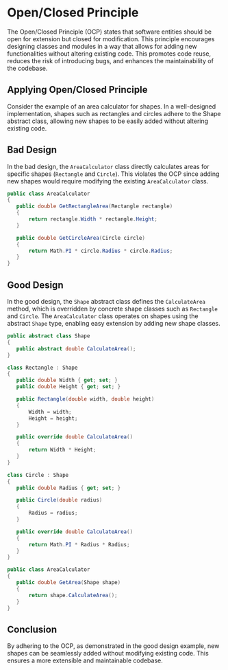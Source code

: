 # Open/Closed Principle

The Open/Closed Principle (OCP) states that software entities should be open for extension but closed for modification. This principle encourages designing classes and modules in a way that allows for adding new functionalities without altering existing code. This promotes code reuse, reduces the risk of introducing bugs, and enhances the maintainability of the codebase.

## Applying Open/Closed Principle

Consider the example of an area calculator for shapes. In a well-designed implementation, shapes such as rectangles and circles adhere to the Shape abstract class, allowing new shapes to be easily added without altering existing code.

## Bad Design

In the bad design, the `AreaCalculator` class directly calculates areas for specific shapes (`Rectangle` and `Circle`). This violates the OCP since adding new shapes would require modifying the existing `AreaCalculator` class.

 ```C#
public class AreaCalculator
{
    public double GetRectangleArea(Rectangle rectangle)
    {
        return rectangle.Width * rectangle.Height;
    }

    public double GetCircleArea(Circle circle)
    {
        return Math.PI * circle.Radius * circle.Radius;
    }
}
 ```

## Good Design

In the good design, the `Shape` abstract class defines the `CalculateArea` method, which is overridden by concrete shape classes such as `Rectangle` and `Circle`. The `AreaCalculator` class operates on shapes using the abstract `Shape` type, enabling easy extension by adding new shape classes.

 ```C#
public abstract class Shape
{
    public abstract double CalculateArea();
}

class Rectangle : Shape
{
    public double Width { get; set; }
    public double Height { get; set; }

    public Rectangle(double width, double height)
    {
        Width = width;
        Height = height;
    }

    public override double CalculateArea()
    {
        return Width * Height;
    }
}

class Circle : Shape
{
    public double Radius { get; set; }

    public Circle(double radius)
    {
        Radius = radius;
    }

    public override double CalculateArea()
    {
        return Math.PI * Radius * Radius;
    }
}

public class AreaCalculator
{
    public double GetArea(Shape shape)
    {
        return shape.CalculateArea();
    }
}

 ```

## Conclusion

By adhering to the OCP, as demonstrated in the good design example, new shapes can be seamlessly added without modifying existing code. This ensures a more extensible and maintainable codebase.
